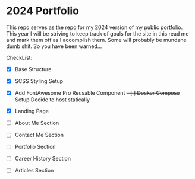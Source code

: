 # 2024 Portfolio

This repo serves as the repo for my 2024 version of my public portfolio. This year I will be striving to keep track of goals for the site in this read me and mark them off as I accomplish them. Some will probably be mundane dumb shit. So you have been warned... 

CheckList:

- [x] Base Structure
- [x] SCSS Styling Setup
- [x] Add FontAwesome Pro Reusable Component
~~- [ ] Docker Compose Setup~~ Decide to host statically
- [x] Landing Page
- [ ] About Me Section
- [ ] Contact Me Section
- [ ] Portfolio Section
- [ ] Career History Section
- [ ] Articles Section

